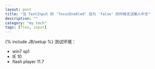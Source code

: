 ```yaml
---
layout: post
title: "当 TextInput 的 'focusEnabled' 设为 'false' 的时候无法输入中文"
description: ""
category: "my tech" 
tags: [flex, input]
---
```

{% include JB/setup %}
测试环境：

-   win7 sp1
-   IE 10
-   flash player 11.7